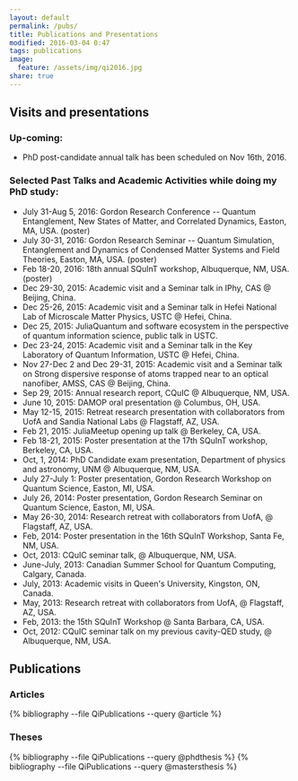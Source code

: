 ```yaml
---
layout: default
permalink: /pubs/
title: Publications and Presentations
modified: 2016-03-04 0:47
tags: publications
image:
  feature: /assets/img/qi2016.jpg
share: true
---
```


## Visits and presentations

### Up-coming:

 - PhD post-candidate annual talk has been scheduled on Nov 16th, 2016.

### Selected Past Talks and Academic Activities while doing my PhD study:

 - July 31-Aug 5, 2016: Gordon Research Conference -- Quantum Entanglement, New States of Matter, and Correlated Dynamics, Easton, MA, USA. (poster)
 - July 30-31, 2016: Gordon Research Seminar -- Quantum Simulation, Entanglement and Dynamics of Condensed Matter Systems and Field Theories, Easton, MA, USA. (poster)
 - Feb 18-20, 2016: 18th annual SQuInT workshop, Albuquerque, NM, USA. (poster)
 - Dec 29-30, 2015: Academic visit and a Seminar talk in IPhy, CAS @ Beijing, China.
 - Dec 25-26, 2015: Academic visit and a Seminar talk in Hefei National Lab of Microscale Matter Physics, USTC @ Hefei, China.
 - Dec 25, 2015: JuliaQuantum and software ecosystem in the perspective of quantum information science, public talk in USTC.
 - Dec 23-24, 2015: Academic visit and a Seminar talk in the Key Laboratory of Quantum Information, USTC @ Hefei, China.
 - Nov 27-Dec 2 and Dec 29-31, 2015: Academic visit and a Seminar talk on Strong dispersive response of atoms trapped near to an optical nanofiber, AMSS, CAS @ Beijing, China.
 - Sep 29, 2015: Annual research report, CQuIC @ Albuquerque, NM, USA.
 - June 10, 2015: DAMOP oral presentation @ Columbus, OH, USA.
 - May 12-15, 2015: Retreat research presentation with collaborators from UofA and Sandia National Labs @ Flagstaff, AZ, USA.
 - Feb 21, 2015: JuliaMeetup opening up talk @ Berkeley, CA, USA.
 - Feb 18-21, 2015: Poster presentation at the 17th SQuInT workshop, Berkeley, CA, USA.
 - Oct, 1, 2014: PhD Candidate exam presentation, Department of physics and astronomy, UNM @ Albuquerque, NM, USA.
 - July 27-July 1: Poster presentation, Gordon Research Workshop on Quantum Science, Easton, MI, USA.
 - July 26, 2014: Poster presentation, Gordon Research Seminar on Quantum Science, Easton, MI, USA.
 - May 26-30, 2014: Research retreat with collaborators from UofA, @ Flagstaff, AZ, USA.
 - Feb, 2014: Poster presentation in the 16th SQuInT Workshop, Santa Fe, NM, USA.
 - Oct, 2013: CQuIC seminar talk, @ Albuquerque, NM, USA.
 - June-July, 2013: Canadian Summer School for Quantum Computing, Calgary, Canada.
 - July, 2013: Academic visits in Queen's University, Kingston, ON, Canada.
 - May, 2013: Research retreat with collaborators from UofA, @ Flagstaff, AZ, USA.
 - Feb, 2013: the 15th SQuInT Workshop @ Santa Barbara, CA, USA.
 - Oct, 2012: CQuIC seminar talk on my previous cavity-QED study, @ Albuquerque, NM, USA.

## Publications

### Articles

 {% bibliography --file QiPublications --query @article %}

### Theses

 {% bibliography --file QiPublications --query @phdthesis %}
 {% bibliography --file QiPublications --query @mastersthesis %}
